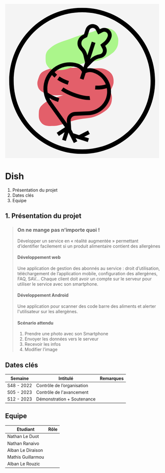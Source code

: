 ![Dish = Radish](/Dish/IMG/logo.png)
# Dish
 1. Présentation du projet
 2. Dates clés
 3. Equipe
## 1. Présentation du projet
> ### On ne mange pas n’importe quoi !
> Développer un service en « réalité augmentée » permettant d’identifier facilement si un produit alimentaire contient des allergènes
> #### Développement web
> Une application de gestion des abonnés au service : droit d’utilisation, téléchargement de l’application mobile, configuration des allergènes, FAQ, SAV…
> Chaque client doit avoir un compte sur le serveur pour utiliser le service avec son smartphone.
> #### Développement Android
> Une application pour scanner des code barre des aliments et alerter l'utilisateur sur les allergènes.
> #### Scénario attendu
> 1) Prendre une photo avec son Smartphone
> 2) Envoyer les données vers le serveur
> 3) Recevoir les infos
> 4) Modifier l’image
## Dates clés
|Semaine|Intitulé|Remarques|
|--|--|--|
|S48 - 2022|Contrôle de l’organisation||
|S05 - 2023|Contrôle de l'avancement||
|S12 - 2023|Démonstration + Soutenance||
## Equipe
|Etudiant|Rôle|
|--|--|
|Nathan Le Duot||
|Nathan Ranaivo||
|Alban Le Diraison||
|Mathis Guillarmou||
|Alban Le Rouzic||
